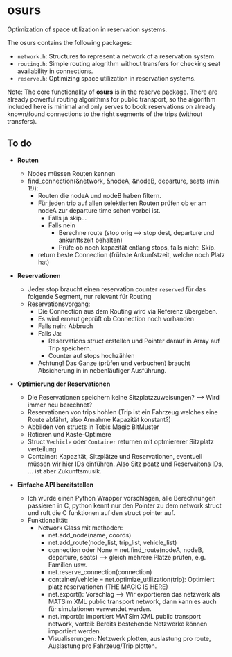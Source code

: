 # osurs

Optimization of space utilization in reservation systems.

The osurs contains the following packages:

- `network.h`: Structures to represent a network of a reservation system.
- `routing.h`: Simple routing alogrithm without transfers for checking seat availability in connections.
- `reserve.h`: Optimizing space utilization in reservation systems.

Note: The core functionality of **osurs** is in the reserve package.
There are already powerful routing algorithms for public transport,
so the algorithm included here is minimal and only serves to book
reservations on already known/found connections to the right segments
of the trips (without transfers).

## To do

- **Routen** 
    - Nodes müssen Routen kennen
    - find_connection(&network, &nodeA, &nodeB, departure, seats (min 1!)):
        - Routen die nodeA und nodeB haben filtern.
        - Für jeden trip auf allen selektierten Routen prüfen ob er am nodeA zur departure time schon vorbei ist.
            - Falls ja skip...
            - Falls nein
                - Berechne route (stop orig --> stop dest, departure und ankunftszeit behalten)
                - Prüfe ob noch kapazität entlang stops, falls nicht: Skip.
        - return beste Connection (frühste Ankunfstzeit, welche noch Platz hat)

- **Reservationen**
    - Jeder stop braucht einen reservation counter `reserved` für das folgende Segment, nur relevant für Routing
    - Reservationsvorgang:
        - Die Connection aus dem Routing wird via Referenz übergeben.
        - Es wird erneut geprüft ob Connection noch vorhanden
        - Falls nein: Abbruch
        - Falls Ja:
            - Reservations struct erstellen und Pointer darauf in Array auf Trip speichern.
            - Counter auf stops hochzählen
        - Achtung! Das Ganze (prüfen und verbuchen) braucht Absicherung in in nebenläufiger Ausführung.

- **Optimierung der Reservationen**
    - Die Reservationen speichern keine Sitzplatzzuweisungen? --> Wird immer neu berechnet?
    - Reservationen von trips hohlen (Trip ist ein Fahrzeug welches eine Route abfährt, also Annahme Kapazität konstant?)
    - Abbilden von structs in Tobis Magic BitMuster
    - Rotieren und Kaste-Optimere
    - Struct `Vechicle` oder `Container` returnen mit optmiererer Sitzplatz verteilung
    - Container: Kapazität, Sitzplätze und Reservationen, eventuell müssen wir hier IDs einführen. Also Sitz poatz und Reservaitons IDs, ... ist aber Zukunftsmusik.

- **Einfache API bereitstellen**
    - Ich würde einen Python Wrapper vorschlagen, alle Berechnungen passieren in C, python kennt nur den Pointer zu dem network struct und ruft die C funktionen auf den struct pointer auf.
    - Funktionalität:
        - Network Class mit methoden:
            - net.add_node(name, coords)
            - net.add_route(node_list, trip_list, vehicle_list)
            - connection oder None = net.find_route(nodeA, nodeB, departure, seats) --> gleich mehrere Plätze prüfen, e.g. Familien usw.
            - net.reserve_connection(connection)
            - container/vehicle = net.optimize_utilization(trip): Optimiert platz reservationen (THE MAGIC IS HERE)
            - net.export(): Vorschlag --> Wir exportieren das netzwerk als MATSim XML public transport network, dann kann es auch für simulationen verwendet werden.
            - net.import(): Importiert MATSim XML public transport network, vorteil: Bereits bestehende Netzwerke können importiert werden.
            - Visualiserungen: Netzwerk plotten, auslastung pro route, Auslastung pro Fahrzeug/Trip plotten.
